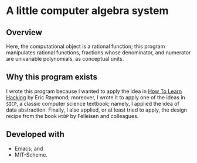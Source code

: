 # A little computer algebra system

## Overview
Here, the computational object is a rational function; this program manipulates rational functions, fractions whose denominator,
and numerator are univariable polynomials, as conceptual units.

## Why this program exists
I wrote this program because I wanted to apply the idea in
           [How To Learn Hacking](http://www.catb.org/~esr/faqs/hacking-howto.html) by Eric Raymond; moreover, I wrote it to
apply one of the ideas in `SICP`, a classic computer science textbook; namely, I applied the idea of data abstraction. Finally,
I also applied, or at least tried to apply, the design recipe from the book `HtDP` by Felleisen and colleagues.

## Developed with
- Emacs; and 
- MIT-Scheme.
